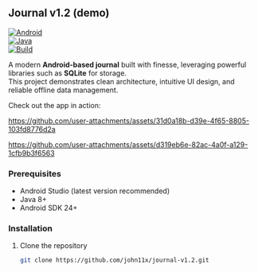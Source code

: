 ## Journal v1.2 (demo) 

[![Android](https://img.shields.io/badge/Platform-Android-green?logo=android)](https://developer.android.com/)  
[![Java](https://img.shields.io/badge/Language-Java-blue?logo=java)](https://www.oracle.com/java/)  
[![Build](https://img.shields.io/badge/Build-Gradle-success?logo=gradle)](https://gradle.org/)  

A modern **Android-based journal** built with finesse, leveraging powerful libraries such as **SQLite** for storage.  
This project demonstrates clean architecture, intuitive UI design, and reliable offline data management.  

Check out the app in action:  

https://github.com/user-attachments/assets/31d0a18b-d39e-4f65-8805-103fd8776d2a  

https://github.com/user-attachments/assets/d319eb6e-82ac-4a0f-a129-1cfb9b3f6563  


### Prerequisites
- Android Studio (latest version recommended)  
- Java 8+  
- Android SDK 24+  

### Installation
1. Clone the repository  
   ```bash
   git clone https://github.com/john11x/journal-v1.2.git
